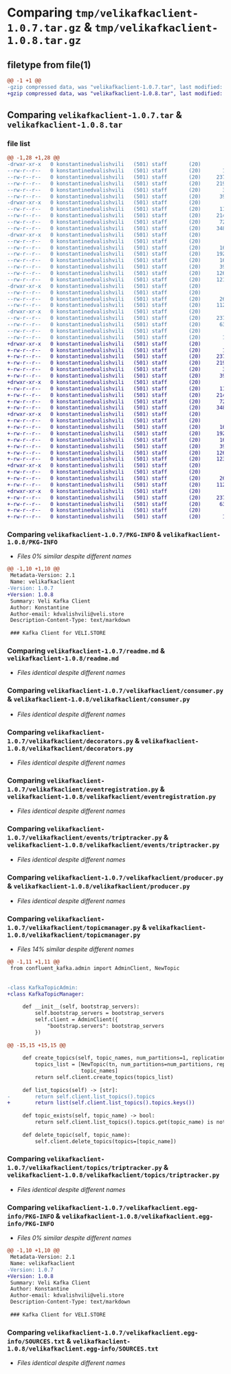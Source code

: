 # Comparing `tmp/velikafkaclient-1.0.7.tar.gz` & `tmp/velikafkaclient-1.0.8.tar.gz`

## filetype from file(1)

```diff
@@ -1 +1 @@
-gzip compressed data, was "velikafkaclient-1.0.7.tar", last modified: Mon Jul 17 15:30:40 2023, max compression
+gzip compressed data, was "velikafkaclient-1.0.8.tar", last modified: Mon Jul 17 15:33:45 2023, max compression
```

## Comparing `velikafkaclient-1.0.7.tar` & `velikafkaclient-1.0.8.tar`

### file list

```diff
@@ -1,28 +1,28 @@
-drwxr-xr-x   0 konstantinedvalishvili   (501) staff       (20)        0 2023-07-17 15:30:40.040526 velikafkaclient-1.0.7/
--rw-r--r--   0 konstantinedvalishvili   (501) staff       (20)       17 2023-07-05 09:25:18.000000 velikafkaclient-1.0.7/MANIFEST.in
--rw-r--r--   0 konstantinedvalishvili   (501) staff       (20)     2378 2023-07-17 15:30:40.040408 velikafkaclient-1.0.7/PKG-INFO
--rw-r--r--   0 konstantinedvalishvili   (501) staff       (20)     2193 2023-07-12 05:57:42.000000 velikafkaclient-1.0.7/readme.md
--rw-r--r--   0 konstantinedvalishvili   (501) staff       (20)       38 2023-07-17 15:30:40.040556 velikafkaclient-1.0.7/setup.cfg
--rw-r--r--   0 konstantinedvalishvili   (501) staff       (20)      398 2023-07-17 15:30:27.000000 velikafkaclient-1.0.7/setup.py
-drwxr-xr-x   0 konstantinedvalishvili   (501) staff       (20)        0 2023-07-17 15:30:40.038685 velikafkaclient-1.0.7/velikafkaclient/
--rw-r--r--   0 konstantinedvalishvili   (501) staff       (20)      116 2023-07-05 09:25:18.000000 velikafkaclient-1.0.7/velikafkaclient/__init__.py
--rw-r--r--   0 konstantinedvalishvili   (501) staff       (20)     2145 2023-07-12 05:57:42.000000 velikafkaclient-1.0.7/velikafkaclient/consumer.py
--rw-r--r--   0 konstantinedvalishvili   (501) staff       (20)      725 2023-07-12 11:24:44.000000 velikafkaclient-1.0.7/velikafkaclient/decorators.py
--rw-r--r--   0 konstantinedvalishvili   (501) staff       (20)     3489 2023-07-05 09:25:18.000000 velikafkaclient-1.0.7/velikafkaclient/eventregistration.py
-drwxr-xr-x   0 konstantinedvalishvili   (501) staff       (20)        0 2023-07-17 15:30:40.039702 velikafkaclient-1.0.7/velikafkaclient/events/
--rw-r--r--   0 konstantinedvalishvili   (501) staff       (20)        0 2023-07-05 09:25:18.000000 velikafkaclient-1.0.7/velikafkaclient/events/__init__.py
--rw-r--r--   0 konstantinedvalishvili   (501) staff       (20)      165 2023-07-12 08:29:23.000000 velikafkaclient-1.0.7/velikafkaclient/events/base.py
--rw-r--r--   0 konstantinedvalishvili   (501) staff       (20)     1923 2023-07-05 09:25:18.000000 velikafkaclient-1.0.7/velikafkaclient/events/triptracker.py
--rw-r--r--   0 konstantinedvalishvili   (501) staff       (20)      160 2023-07-05 09:25:18.000000 velikafkaclient-1.0.7/velikafkaclient/exceptions.py
--rw-r--r--   0 konstantinedvalishvili   (501) staff       (20)      392 2023-07-12 05:57:42.000000 velikafkaclient-1.0.7/velikafkaclient/killer.py
--rw-r--r--   0 konstantinedvalishvili   (501) staff       (20)     1260 2023-07-11 11:27:00.000000 velikafkaclient-1.0.7/velikafkaclient/producer.py
--rw-r--r--   0 konstantinedvalishvili   (501) staff       (20)     1216 2023-07-17 15:30:27.000000 velikafkaclient-1.0.7/velikafkaclient/topicmanager.py
-drwxr-xr-x   0 konstantinedvalishvili   (501) staff       (20)        0 2023-07-17 15:30:40.040241 velikafkaclient-1.0.7/velikafkaclient/topics/
--rw-r--r--   0 konstantinedvalishvili   (501) staff       (20)        0 2023-07-05 09:25:18.000000 velikafkaclient-1.0.7/velikafkaclient/topics/__init__.py
--rw-r--r--   0 konstantinedvalishvili   (501) staff       (20)      263 2023-07-05 09:25:18.000000 velikafkaclient-1.0.7/velikafkaclient/topics/topics.py
--rw-r--r--   0 konstantinedvalishvili   (501) staff       (20)     1124 2023-07-05 09:25:18.000000 velikafkaclient-1.0.7/velikafkaclient/topics/triptracker.py
-drwxr-xr-x   0 konstantinedvalishvili   (501) staff       (20)        0 2023-07-17 15:30:40.039220 velikafkaclient-1.0.7/velikafkaclient.egg-info/
--rw-r--r--   0 konstantinedvalishvili   (501) staff       (20)     2378 2023-07-17 15:30:40.000000 velikafkaclient-1.0.7/velikafkaclient.egg-info/PKG-INFO
--rw-r--r--   0 konstantinedvalishvili   (501) staff       (20)      635 2023-07-17 15:30:40.000000 velikafkaclient-1.0.7/velikafkaclient.egg-info/SOURCES.txt
--rw-r--r--   0 konstantinedvalishvili   (501) staff       (20)        1 2023-07-17 15:30:40.000000 velikafkaclient-1.0.7/velikafkaclient.egg-info/dependency_links.txt
--rw-r--r--   0 konstantinedvalishvili   (501) staff       (20)       16 2023-07-17 15:30:40.000000 velikafkaclient-1.0.7/velikafkaclient.egg-info/top_level.txt
+drwxr-xr-x   0 konstantinedvalishvili   (501) staff       (20)        0 2023-07-17 15:33:45.701773 velikafkaclient-1.0.8/
+-rw-r--r--   0 konstantinedvalishvili   (501) staff       (20)       17 2023-07-05 09:25:18.000000 velikafkaclient-1.0.8/MANIFEST.in
+-rw-r--r--   0 konstantinedvalishvili   (501) staff       (20)     2378 2023-07-17 15:33:45.701652 velikafkaclient-1.0.8/PKG-INFO
+-rw-r--r--   0 konstantinedvalishvili   (501) staff       (20)     2193 2023-07-12 05:57:42.000000 velikafkaclient-1.0.8/readme.md
+-rw-r--r--   0 konstantinedvalishvili   (501) staff       (20)       38 2023-07-17 15:33:45.701804 velikafkaclient-1.0.8/setup.cfg
+-rw-r--r--   0 konstantinedvalishvili   (501) staff       (20)      398 2023-07-17 15:33:36.000000 velikafkaclient-1.0.8/setup.py
+drwxr-xr-x   0 konstantinedvalishvili   (501) staff       (20)        0 2023-07-17 15:33:45.700178 velikafkaclient-1.0.8/velikafkaclient/
+-rw-r--r--   0 konstantinedvalishvili   (501) staff       (20)      116 2023-07-05 09:25:18.000000 velikafkaclient-1.0.8/velikafkaclient/__init__.py
+-rw-r--r--   0 konstantinedvalishvili   (501) staff       (20)     2145 2023-07-12 05:57:42.000000 velikafkaclient-1.0.8/velikafkaclient/consumer.py
+-rw-r--r--   0 konstantinedvalishvili   (501) staff       (20)      725 2023-07-12 11:24:44.000000 velikafkaclient-1.0.8/velikafkaclient/decorators.py
+-rw-r--r--   0 konstantinedvalishvili   (501) staff       (20)     3489 2023-07-05 09:25:18.000000 velikafkaclient-1.0.8/velikafkaclient/eventregistration.py
+drwxr-xr-x   0 konstantinedvalishvili   (501) staff       (20)        0 2023-07-17 15:33:45.701078 velikafkaclient-1.0.8/velikafkaclient/events/
+-rw-r--r--   0 konstantinedvalishvili   (501) staff       (20)        0 2023-07-05 09:25:18.000000 velikafkaclient-1.0.8/velikafkaclient/events/__init__.py
+-rw-r--r--   0 konstantinedvalishvili   (501) staff       (20)      165 2023-07-12 08:29:23.000000 velikafkaclient-1.0.8/velikafkaclient/events/base.py
+-rw-r--r--   0 konstantinedvalishvili   (501) staff       (20)     1923 2023-07-05 09:25:18.000000 velikafkaclient-1.0.8/velikafkaclient/events/triptracker.py
+-rw-r--r--   0 konstantinedvalishvili   (501) staff       (20)      160 2023-07-05 09:25:18.000000 velikafkaclient-1.0.8/velikafkaclient/exceptions.py
+-rw-r--r--   0 konstantinedvalishvili   (501) staff       (20)      392 2023-07-12 05:57:42.000000 velikafkaclient-1.0.8/velikafkaclient/killer.py
+-rw-r--r--   0 konstantinedvalishvili   (501) staff       (20)     1260 2023-07-11 11:27:00.000000 velikafkaclient-1.0.8/velikafkaclient/producer.py
+-rw-r--r--   0 konstantinedvalishvili   (501) staff       (20)     1231 2023-07-17 15:33:33.000000 velikafkaclient-1.0.8/velikafkaclient/topicmanager.py
+drwxr-xr-x   0 konstantinedvalishvili   (501) staff       (20)        0 2023-07-17 15:33:45.701450 velikafkaclient-1.0.8/velikafkaclient/topics/
+-rw-r--r--   0 konstantinedvalishvili   (501) staff       (20)        0 2023-07-05 09:25:18.000000 velikafkaclient-1.0.8/velikafkaclient/topics/__init__.py
+-rw-r--r--   0 konstantinedvalishvili   (501) staff       (20)      263 2023-07-05 09:25:18.000000 velikafkaclient-1.0.8/velikafkaclient/topics/topics.py
+-rw-r--r--   0 konstantinedvalishvili   (501) staff       (20)     1124 2023-07-05 09:25:18.000000 velikafkaclient-1.0.8/velikafkaclient/topics/triptracker.py
+drwxr-xr-x   0 konstantinedvalishvili   (501) staff       (20)        0 2023-07-17 15:33:45.700656 velikafkaclient-1.0.8/velikafkaclient.egg-info/
+-rw-r--r--   0 konstantinedvalishvili   (501) staff       (20)     2378 2023-07-17 15:33:45.000000 velikafkaclient-1.0.8/velikafkaclient.egg-info/PKG-INFO
+-rw-r--r--   0 konstantinedvalishvili   (501) staff       (20)      635 2023-07-17 15:33:45.000000 velikafkaclient-1.0.8/velikafkaclient.egg-info/SOURCES.txt
+-rw-r--r--   0 konstantinedvalishvili   (501) staff       (20)        1 2023-07-17 15:33:45.000000 velikafkaclient-1.0.8/velikafkaclient.egg-info/dependency_links.txt
+-rw-r--r--   0 konstantinedvalishvili   (501) staff       (20)       16 2023-07-17 15:33:45.000000 velikafkaclient-1.0.8/velikafkaclient.egg-info/top_level.txt
```

### Comparing `velikafkaclient-1.0.7/PKG-INFO` & `velikafkaclient-1.0.8/PKG-INFO`

 * *Files 0% similar despite different names*

```diff
@@ -1,10 +1,10 @@
 Metadata-Version: 2.1
 Name: velikafkaclient
-Version: 1.0.7
+Version: 1.0.8
 Summary: Veli Kafka Client
 Author: Konstantine
 Author-email: kdvalishvili@veli.store
 Description-Content-Type: text/markdown
 
 ### Kafka Client for VELI.STORE
```

### Comparing `velikafkaclient-1.0.7/readme.md` & `velikafkaclient-1.0.8/readme.md`

 * *Files identical despite different names*

### Comparing `velikafkaclient-1.0.7/velikafkaclient/consumer.py` & `velikafkaclient-1.0.8/velikafkaclient/consumer.py`

 * *Files identical despite different names*

### Comparing `velikafkaclient-1.0.7/velikafkaclient/decorators.py` & `velikafkaclient-1.0.8/velikafkaclient/decorators.py`

 * *Files identical despite different names*

### Comparing `velikafkaclient-1.0.7/velikafkaclient/eventregistration.py` & `velikafkaclient-1.0.8/velikafkaclient/eventregistration.py`

 * *Files identical despite different names*

### Comparing `velikafkaclient-1.0.7/velikafkaclient/events/triptracker.py` & `velikafkaclient-1.0.8/velikafkaclient/events/triptracker.py`

 * *Files identical despite different names*

### Comparing `velikafkaclient-1.0.7/velikafkaclient/producer.py` & `velikafkaclient-1.0.8/velikafkaclient/producer.py`

 * *Files identical despite different names*

### Comparing `velikafkaclient-1.0.7/velikafkaclient/topicmanager.py` & `velikafkaclient-1.0.8/velikafkaclient/topicmanager.py`

 * *Files 14% similar despite different names*

```diff
@@ -1,11 +1,11 @@
 from confluent_kafka.admin import AdminClient, NewTopic
 
 
-class KafkaTopicAdmin:
+class KafkaTopicManager:
 
     def __init__(self, bootstrap_servers):
         self.bootstrap_servers = bootstrap_servers
         self.client = AdminClient({
             "bootstrap.servers": bootstrap_servers
         })
 
@@ -15,15 +15,15 @@
 
     def create_topics(self, topic_names, num_partitions=1, replication_factor=1):
         topics_list = [NewTopic(tn, num_partitions=num_partitions, replication_factor=replication_factor) for tn in
                        topic_names]
         return self.client.create_topics(topics_list)
 
     def list_topics(self) -> [str]:
-        return self.client.list_topics().topics
+        return list(self.client.list_topics().topics.keys())
 
     def topic_exists(self, topic_name) -> bool:
         return self.client.list_topics().topics.get(topic_name) is not None
 
     def delete_topic(self, topic_name):
         self.client.delete_topics(topics=[topic_name])
```

### Comparing `velikafkaclient-1.0.7/velikafkaclient/topics/triptracker.py` & `velikafkaclient-1.0.8/velikafkaclient/topics/triptracker.py`

 * *Files identical despite different names*

### Comparing `velikafkaclient-1.0.7/velikafkaclient.egg-info/PKG-INFO` & `velikafkaclient-1.0.8/velikafkaclient.egg-info/PKG-INFO`

 * *Files 0% similar despite different names*

```diff
@@ -1,10 +1,10 @@
 Metadata-Version: 2.1
 Name: velikafkaclient
-Version: 1.0.7
+Version: 1.0.8
 Summary: Veli Kafka Client
 Author: Konstantine
 Author-email: kdvalishvili@veli.store
 Description-Content-Type: text/markdown
 
 ### Kafka Client for VELI.STORE
```

### Comparing `velikafkaclient-1.0.7/velikafkaclient.egg-info/SOURCES.txt` & `velikafkaclient-1.0.8/velikafkaclient.egg-info/SOURCES.txt`

 * *Files identical despite different names*

